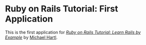 # Ruby on Rails Tutorial: First Application

This is the first application for [*Ruby on Rails Tutorial: Learn Rails by Example*](http://railstutorial.org/)
by [Michael Hartl](http://michaelhartl.com/).
